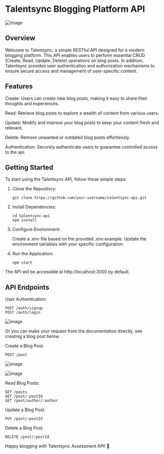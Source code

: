 # Talentsync Blogging Platform API

![image](https://github.com/habeebdindi/talentsync/assets/76703071/dd0fc872-b6bd-482f-94a2-64210c9ce5c7)

## Overview

Welcome to Talentsync, a simple RESTful API designed for a modern blogging platform. This API enables users to perform essential CRUD (Create, Read, Update, Delete) operations on blog posts. In addition, Talentsync provides user authentication and authorization mechanisms to ensure secure access and management of user-specific content.


## Features

Create: Users can create new blog posts, making it easy to share their thoughts and experiences.

Read: Retrieve blog posts to explore a wealth of content from various users.

Update: Modify and improve your blog posts to keep your content fresh and relevant.

Delete: Remove unwanted or outdated blog posts effortlessly.

Authentication: Securely authenticate users to guarantee controlled access to the api.


## Getting Started

To start using the Talentsync API, follow these simple steps:

1. Clone the Repository:

   ```
   git clone https://github.com/your-username/talentsync-api.git
   ```

3. Install Dependencies:

   ```
   cd talentsync-api
   npm install
   ```

4. Configure Environment:

   Create a .env file based on the provided .env.example.
   Update the environment variables with your specific configuration.

5. Run the Application:

   ```
   npm start
   ```

The API will be accessible at http://localhost:3000 by default.


## API Endpoints

User Authentication:

  ```
  POST /auth/signup
  POST /auth/login
  ```

![image](https://github.com/habeebdindi/talentsync/assets/76703071/35095ba5-50b8-4dff-8d3a-faa717523101)

Or you can make your request from the documentation directly, see creating a blog post below.


Create a Blog Post:

  ```
  POST /post
  ```

![image](https://github.com/habeebdindi/talentsync/assets/76703071/2f19d9b3-bed3-481c-9410-534abc17dc44)

![image](https://github.com/habeebdindi/talentsync/assets/76703071/d69e10bb-8d8a-4e20-b063-035c1f4c71ea)

Read Blog Posts:

  ```  
  GET /posts
  GET /post/:postId
  GET /post/author/:author
  ```

Update a Blog Post:

  ```
  PUT /post/:postId
  ```

Delete a Blog Post:

  ```
  DELETE /post/:postId
  ```

Happy blogging with Talentsync Assessment API! 🚀

